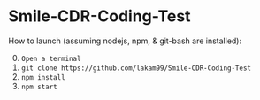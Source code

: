 # Smile-CDR-Coding-Test

How to launch (assuming nodejs, npm, & git-bash are installed):

0) ```Open a terminal```
1) ```git clone https://github.com/lakam99/Smile-CDR-Coding-Test```
2) ```npm install```
3) ```npm start```
